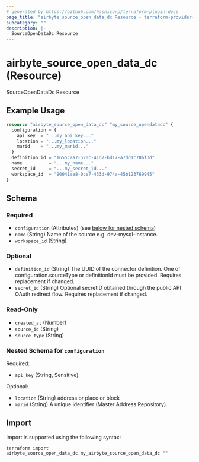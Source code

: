 ```yaml
---
# generated by https://github.com/hashicorp/terraform-plugin-docs
page_title: "airbyte_source_open_data_dc Resource - terraform-provider-airbyte"
subcategory: ""
description: |-
  SourceOpenDataDc Resource
---
```


# airbyte_source_open_data_dc (Resource)

SourceOpenDataDc Resource

## Example Usage

```terraform
resource "airbyte_source_open_data_dc" "my_source_opendatadc" {
  configuration = {
    api_key  = "...my_api_key..."
    location = "...my_location..."
    marid    = "...my_marid..."
  }
  definition_id = "1655c2a7-520c-41d7-bd17-a7dd1c70af3d"
  name          = "...my_name..."
  secret_id     = "...my_secret_id..."
  workspace_id  = "90041ae8-0ce7-433d-974a-45b123769945"
}
```

<!-- schema generated by tfplugindocs -->
## Schema

### Required

- `configuration` (Attributes) (see [below for nested schema](#nestedatt--configuration))
- `name` (String) Name of the source e.g. dev-mysql-instance.
- `workspace_id` (String)

### Optional

- `definition_id` (String) The UUID of the connector definition. One of configuration.sourceType or definitionId must be provided. Requires replacement if changed.
- `secret_id` (String) Optional secretID obtained through the public API OAuth redirect flow. Requires replacement if changed.

### Read-Only

- `created_at` (Number)
- `source_id` (String)
- `source_type` (String)

<a id="nestedatt--configuration"></a>
### Nested Schema for `configuration`

Required:

- `api_key` (String, Sensitive)

Optional:

- `location` (String) address or place or block
- `marid` (String) A unique identifier (Master Address Repository).

## Import

Import is supported using the following syntax:

```shell
terraform import airbyte_source_open_data_dc.my_airbyte_source_open_data_dc ""
```
